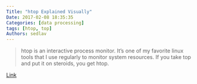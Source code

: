 ```yaml
---
Title: "htop Explained Visually"
Date: 2017-02-08 18:35:35
Categories: [data processing]
tags: [htop, top]
Authors: sedlav
---
```


> htop is an interactive process monitor. It’s one of my favorite linux tools that I use regularly to monitor system resources. If you take top and put it on steroids, you get htop.

[Link](https://codeahoy.com/2017/01/20/hhtop-explained-visually/)
